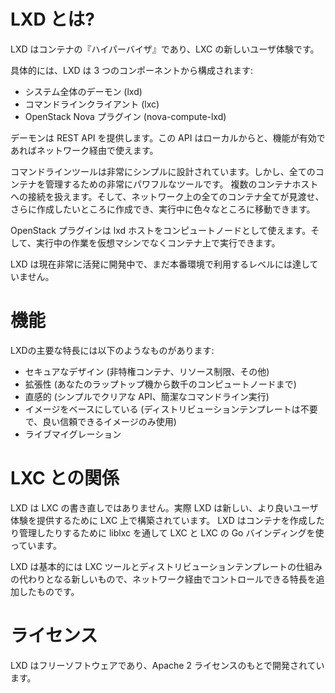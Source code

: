 # LXD とは? <!-- What's LXD? -->

<!--
LXD is a container "hypervisor" and a new user experience for LXC.
-->
LXD はコンテナの『ハイパーバイザ』であり、LXC の新しいユーザ体験です。

<!--
Specifically, it's made of three components:
-->
具体的には、LXD は 3 つのコンポーネントから構成されます:

 * システム全体のデーモン <!-- A system-wide daemon --> (lxd)
 * コマンドラインクライアント <!-- A command line client --> (lxc)
 * OpenStack Nova プラグイン <!-- An OpenStack Nova plugin --> (nova-compute-lxd)

<!--
The daemon exports a REST API both locally and if enabled, over the network.
-->
デーモンは REST API を提供します。この API はローカルからと、機能が有効であればネットワーク経由で使えます。

<!--
The command line tool is designed to be a very simple, yet very powerful tool  
to manage all your containers. It can handle connect to multiple container hosts  
and easily give you an overview of all the containers on your network,   
let you create some more where you want them and even move them around while they're running.
-->
コマンドラインツールは非常にシンプルに設計されています。しかし、全てのコンテナを管理するための非常にパワフルなツールです。
複数のコンテナホストへの接続を扱えます。そして、ネットワーク上の全てのコンテナ全てが見渡せ、さらに作成したいところに作成でき、実行中に色々なところに移動できます。

<!--
The OpenStack plugin then allows you to use your lxd hosts as compute nodes,  
running workloads on containers rather than virtual machines.
-->
OpenStack プラグインは lxd ホストをコンピュートノードとして使えます。そして、実行中の作業を仮想マシンでなくコンテナ上で実行できます。

<!--
LXD is currently in very active development and isn't yet ready for production use.
-->
LXD は現在非常に活発に開発中で、まだ本番環境で利用するレベルには達していません。

# 機能<!-- Features -->

<!--
Some of the biggest features of LXD are:
-->
LXDの主要な特長には以下のようなものがあります:

 * セキュアなデザイン (非特権コンテナ、リソース制限、その他) <!-- Secure by design (unprivileged containers, resource restrictions and much more) -->
 * 拡張性 (あなたのラップトップ機から数千のコンピュートノードまで) <!-- Scalable (from containers on your laptop to thousand of compute nodes) -->
 * 直感的 (シンプルでクリアな API、簡潔なコマンドライン実行) <!-- Intuitive (simple, clear API and crisp command line experience) -->
 * イメージをベースにしている (ディストリビューションテンプレートは不要で、良い信頼できるイメージのみ使用) <!-- Image based (no more distribution templates, only good, trusted images) -->
 * ライブマイグレーション <!-- Live migration -->

# LXC との関係 <!-- Relationship with LXC -->

<!--
LXD isn't a rewrite of LXC, in fact it's building on top of LXC to provide a new,  
better user experience. Under the scene, LXD uses LXC through liblxc and its Go binding  
to create and manage the containers.
-->
LXD は LXC の書き直しではありません。実際 LXD は新しい、より良いユーザ体験を提供するために LXC 上で構築されています。
LXD はコンテナを作成したり管理したりするために liblxc を通して LXC と LXC の Go バインディングを使っています。

<!--
It's basically an alternative to LXC's tools and distribution template system  
with the added features that come from being controllable over the network.
-->
LXD は基本的には LXC ツールとディストリビューションテンプレートの仕組みの代わりとなる新しいもので、ネットワーク経由でコントロールできる特長を追加したものです。

# ライセンス <!-- Licensing -->

<!--
LXD is free software and is developed under the Apache 2 license.
-->
LXD はフリーソフトウェアであり、Apache 2 ライセンスのもとで開発されています。
